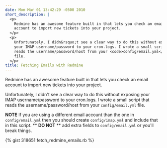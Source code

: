 ```yaml
---
date: Mon Mar 01 13:42:29 -0500 2010
short_description: |
  <p>
    Redmine has an awesome feature built in that lets you check an email
    account to import new tickets into your project.
  </p>
  <p>
    Unfortunately, I didn&rsquo;t see a clear way to do this without exposing
    your IMAP username/password to your cron.logs. I wrote a small script that
    reads the username/password/host from your <code>config/email.yml</code>
    file.
  </p>
title: Fetching Emails with Redmine
---
```


Redmine has an awesome feature built in that lets you check an email account
to import new tickets into your project.

Unfortunately, I didn't see a clear way to do this without exposing your IMAP
username/password to your cron.logs. I wrote a small script that reads
the username/password/host from your `config/email.yml` file.

**NOTE** If you are using a different email account than the one in
`config/email.yml` then you should create `config/imap.yml` and include that
in this script. ** **DO NOT** ** add extra fields to `config/email.yml` or
you'll break things.

{% gist 318651 fetch_redmine_emails.rb %}
